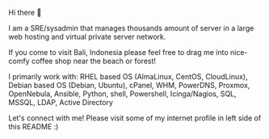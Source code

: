 Hi there 👋

I am a SRE/sysadmin that manages thousands amount of server in a large web hosting and virtual private server network.

If you come to visit Bali, Indonesia please feel free to drag me into nice-comfy coffee shop near the beach or forest!

I primarily work with: RHEL based OS (AlmaLinux, CentOS, CloudLinux), Debian based OS (Debian, Ubuntu), cPanel, WHM, PowerDNS, Proxmox, OpenNebula, Ansible, Python, shell, Powershell, Icinga/Nagios, SQL, MSSQL, LDAP, Active Directory

Let's connect with me! Please visit some of my internet profile in left side of this README :) 
